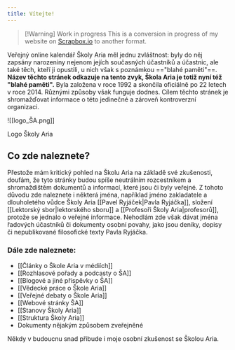 ```yaml
---
title: Vítejte!
---
```


> [!Warning] Work in progress
> This is a conversion in progress of my website on [Scrapbox.io](https://scrapbox.io/SkolaAria/) to another format.


Veřejný online kalendář Školy Aria měl jednu zvláštnost: byly do něj zapsány narozeniny nejenom jejích současných účastníků a účastnic, ale také těch, kteří ji opustili, u nich však s poznámkou =="blahé paměti"==. **Název těchto stránek odkazuje na tento zvyk, Škola Aria je totiž nyní též "blahé paměti".** Byla založena v roce 1992 a skončila oficiálně po 22 letech v roce 2014. Různými způsoby však funguje dodnes. Cílem těchto stránek je shromažďovat informace o této jedinečné a zároveň kontroverzní organizaci. 

![[logo_ŠA.png]]

Logo Školy Aria

## Co zde naleznete?

Přestože mám kritický pohled na Školu Aria na základě své zkušenosti, doufám, že tyto stránky budou spíše neutrálním rozcestníkem a shromaždištěm dokumentů a informací, které jsou či byly veřejné. Z tohoto důvodu zde naleznete i některá jména, například jméno zakladatele a dlouholetého vůdce Školy Aria [[Pavel Ryjáček|Pavla Ryjáčka]], složení [[Lektorský sbor|lektorského sboru]] a [[Profesoři Školy Aria|profesorů]], protože se jednalo o veřejné informace. Nehodlám zde však dávat jména řadových účastníků či dokumenty osobní povahy, jako jsou deníky, dopisy či nepublikované filosofické texty Pavla Ryjáčka.

### Dále zde naleznete:

- [[Články o Škole Aria v médiích]]
- [[Rozhlasové pořady a podcasty o ŠA]]
- [[Blogové a jiné příspěvky o ŠA]]
- [[Vědecké práce o Škole Aria]]
- [[Veřejné debaty o Škole Aria]]
- [[Webové stránky ŠA]]
- [[Stanovy Školy Aria]]
- [[Struktura Školy Aria]]
- Dokumenty nějakým způsobem zveřejněné

Někdy v budoucnu snad přibude i moje osobní zkušenost se Školou Aria.